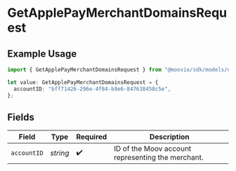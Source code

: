 # GetApplePayMerchantDomainsRequest

## Example Usage

```typescript
import { GetApplePayMerchantDomainsRequest } from "@moovio/sdk/models/operations";

let value: GetApplePayMerchantDomainsRequest = {
  accountID: "bff71426-296e-4f84-b9e6-847638458c5e",
};
```

## Fields

| Field                                             | Type                                              | Required                                          | Description                                       |
| ------------------------------------------------- | ------------------------------------------------- | ------------------------------------------------- | ------------------------------------------------- |
| `accountID`                                       | *string*                                          | :heavy_check_mark:                                | ID of the Moov account representing the merchant. |